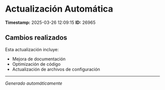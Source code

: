 # Actualización Automática

**Timestamp:** 2025-03-26 12:09:15
**ID:** 26965

## Cambios realizados

Esta actualización incluye:
- Mejora de documentación
- Optimización de código
- Actualización de archivos de configuración

---
*Generado automáticamente*
